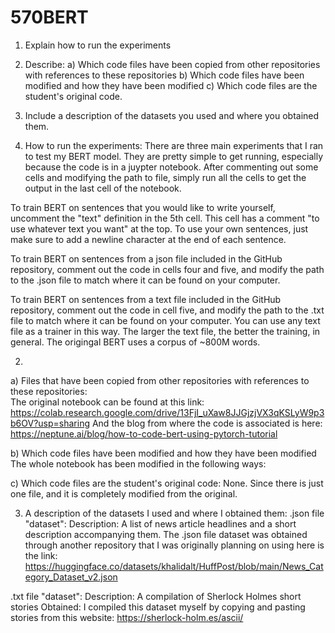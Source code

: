 # 570BERT
1) Explain how to run the experiments
2) Describe:
 a) Which code files have been copied from other repositories with references to these
repositories
 b) Which code files have been modified and how they have been modified
 c) Which code files are the student's original code.
3) Include a description of the datasets you used and where you obtained them.

1) How to run the experiments:
There are three main experiments that I ran to test my BERT model. They are pretty simple to get running, especially because the code is in a juypter notebook. After commenting out some cells and modifying the path to file, simply run all the cells to get the output in the last cell of the notebook. 

To train BERT on sentences that you would like to write yourself, uncomment the "text" definition in the 5th cell. This cell has a comment "to use whatever text you want" at the top. To use your own sentences, just make sure to add a newline character at the end of each sentence. 

To train BERT on sentences from a json file included in the GitHub repository, comment out the code in cells four and five, and modify the path to the .json file to match where it can be found on your computer. 

To train BERT on sentences from a text file included in the GitHub repository, comment out the code in cell five, and modify the path to the .txt file to match where it can be found on your computer. You can use any text file as a trainer in this way. The larger the text file, the better the training, in general. The origingal BERT uses a corpus of ~800M words. 

2) 
a) Files that have been copied from other repositories with references to these repositories:  
The original notebook can be found at this link: https://colab.research.google.com/drive/13FjI_uXaw8JJGjzjVX3qKSLyW9p3b6OV?usp=sharing
And the blog from where the code is associated is here: https://neptune.ai/blog/how-to-code-bert-using-pytorch-tutorial

b) Which code files have been modified and how they have been modified
The whole notebook has been modified in the following ways:

c) Which code files are the student's original code:
None. Since there is just one file, and it is completely modified from the original.

3) A description of the datasets I used and where I obtained them:
.json file "dataset":
Description: A list of news article headlines and a short description accompanying them.
The .json file dataset was obtained through another repository that I was originally planning on using here is the link: https://huggingface.co/datasets/khalidalt/HuffPost/blob/main/News_Category_Dataset_v2.json

.txt file "dataset":
Description: A compilation of Sherlock Holmes short stories
Obtained: I compiled this dataset myself by copying and pasting stories from this website: https://sherlock-holm.es/ascii/

